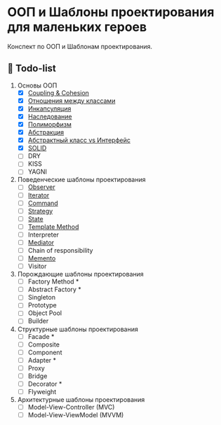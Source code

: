 # ООП и Шаблоны проектирования для маленьких героев

Конспект по ООП и Шаблонам проектирования. 

## 📃 Todo-list

1. Основы ООП
    - [x] [Coupling & Cohesion](ООП/01_02_Coupling_&_Cohesion.md)
    - [x] [Отношения между классами](ООП/01_03_Отношения_между_классами.md)
    - [x] [Инкапсуляция](ООП/01_04_Инкапсуляция.md)
    - [x] [Наследование](ООП/01_05_Наследование.md)
    - [x] [Полиморфизм](ООП/01_06_Полиморфизм.md)
    - [x] [Абстракция](ООП/01_07_Абстракция.md)
    - [x] [Абстрактный класс vs Интерфейс](ООП/01_08_Абстрактный_класс_vs_Интерфейс.md)
    - [x] [SOLID](ООП/01_09_SOLID.md)
    - [ ] DRY
    - [ ] KISS
    - [ ] YAGNI
2. Поведенческие шаблоны проектирования
    - [ ] [Observer](Behavioural/Observer.ipynb)
    - [ ] [Iterator](Behavioural/Iterator.ipynb)
    - [ ] [Command](Behavioural/Command.ipynb)
    - [ ] [Strategy](Behavioural/Strategy.ipynb)
    - [ ] [State](Behavioural/State.ipynb)
    - [ ] [Template Method](Behavioural/TemplateMethod.ipynb)
    - [ ] Interpreter
    - [ ] [Mediator](Behavioural/Mediator.ipynb)
    - [ ] Chain of responsibility
    - [ ] [Memento](Behavioural/Memento.ipynb)
    - [ ] Visitor
4. Порождающие шаблоны проектирования
    - [ ] Factory Method *
    - [ ] Abstract Factory *
    - [ ] Singleton
    - [ ] Prototype
    - [ ] Object Pool
    - [ ] Builder
6. Структурные шаблоны проектирования
    - [ ] Facade *
    - [ ] Composite
    - [ ] Component
    - [ ] Adapter *
    - [ ] Proxy
    - [ ] Bridge
    - [ ] Decorator *
    - [ ] Flyweight
7. Архитектурные шаблоны проектирования
    - [ ] Model-View-Controller (MVC)
    - [ ] Model-View-ViewModel (MVVM)

